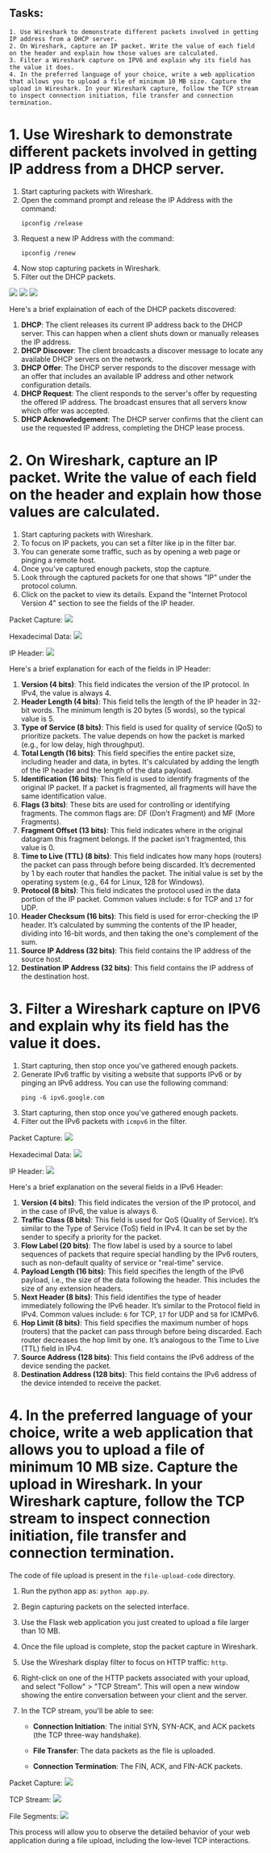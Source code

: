 ## Tasks:
```
1. Use Wireshark to demonstrate different packets involved in getting IP address from a DHCP server.
2. On Wireshark, capture an IP packet. Write the value of each field on the header and explain how those values are calculated.
3. Filter a Wireshark capture on IPV6 and explain why its field has the value it does.
4. In the preferred language of your choice, write a web application that allows you to upload a file of minimum 10 MB size. Capture the upload in Wireshark. In your Wireshark capture, follow the TCP stream to inspect connection initiation, file transfer and connection termination.
```

# 1. Use Wireshark to demonstrate different packets involved in getting IP address from a DHCP server.

1. Start capturing packets with Wireshark.
2. Open the command prompt and release the IP Address with the command:
    ```
    ipconfig /release
    ```
3. Request a new IP Address with the command:
    ```
    ipconfig /renew
    ```
4. Now stop capturing packets in Wireshark.
5. Filter out the DHCP packets.

<img src="01release.PNG">

<img src="01renew.PNG">

<img src="01.PNG">

Here's a brief explaination of each of the DHCP packets discovered:

1. **DHCP**: The client releases its current IP address back to the DHCP server. This can happen when a client shuts down or manually releases the IP address.
2. **DHCP Discover**: The client broadcasts a discover message to locate any available DHCP servers on the network.
3. **DHCP Offer**: The DHCP server responds to the discover message with an offer that includes an available IP address and other network configuration details.
4. **DHCP Request**: The client responds to the server's offer by requesting the offered IP address. The broadcast ensures that all servers know which offer was accepted.
5. **DHCP Acknowledgement**: The DHCP server confirms that the client can use the requested IP address, completing the DHCP lease process.

# 2. On Wireshark, capture an IP packet. Write the value of each field on the header and explain how those values are calculated.

1. Start capturing packets with Wireshark.
2. To focus on IP packets, you can set a filter like ip in the filter bar.
3. You can generate some traffic, such as by opening a web page or pinging a remote host.
4. Once you've captured enough packets, stop the capture.
5. Look through the captured packets for one that shows "IP" under the protocol column.
6. Click on the packet to view its details. Expand the "Internet Protocol Version 4" section to see the fields of the IP header.

Packet Capture:
<img src="02packet.PNG">

Hexadecimal Data:
<img src="02hexa.PNG">

IP Header:
<img src="02header.PNG">

Here's a brief explanation for each of the fields in IP Header:

1. **Version (4 bits)**: This field indicates the version of the IP protocol. In IPv4, the value is always 4.
2. **Header Length (4 bits)**: This field tells the length of the IP header in 32-bit words. The minimum length is 20 bytes (5 words), so the typical value is 5.
3. **Type of Service (8 bits)**: This field is used for quality of service (QoS) to prioritize packets. The value depends on how the packet is marked (e.g., for low delay, high throughput).
4. **Total Length (16 bits)**: This field specifies the entire packet size, including header and data, in bytes. It's calculated by adding the length of the IP header and the length of the data payload.
5. **Identification (16 bits)**: This field is used to identify fragments of the original IP packet. If a packet is fragmented, all fragments will have the same identification value.
6. **Flags (3 bits)**: These bits are used for controlling or identifying fragments. The common flags are: DF (Don't Fragment) and MF (More Fragments).
7. **Fragment Offset (13 bits)**: This field indicates where in the original datagram this fragment belongs. If the packet isn't fragmented, this value is 0.
8. **Time to Live (TTL) (8 bits)**: This field indicates how many hops (routers) the packet can pass through before being discarded. It’s decremented by 1 by each router that handles the packet. The initial value is set by the operating system (e.g., 64 for Linux, 128 for Windows).
9. **Protocol (8 bits)**: This field indicates the protocol used in the data portion of the IP packet. Common values include: `6` for TCP and `17` for UDP.
10. **Header Checksum (16 bits)**: This field is used for error-checking the IP header. It’s calculated by summing the contents of the IP header, dividing into 16-bit words, and then taking the one's complement of the sum.
11. **Source IP Address (32 bits)**: This field contains the IP address of the source host.
12. **Destination IP Address (32 bits)**: This field contains the IP address of the destination host.

# 3. Filter a Wireshark capture on IPV6 and explain why its field has the value it does.

1. Start capturing, then stop once you've gathered enough packets.
2. Generate IPv6 traffic by visiting a website that supports IPv6 or by pinging an IPv6 address. You can use the following command:
    ```
    ping -6 ipv6.google.com
    ```
3. Start capturing, then stop once you've gathered enough packets.
4. Filter out the IPv6 packets with `icmpv6` in the filter.

Packet Capture:
<img src="03packet.PNG">

Hexadecimal Data:
<img src="03hexa.PNG">

IP Header:
<img src="03header.PNG">

Here's a brief explanation on the several fields in a IPv6 Header:

1. **Version (4 bits)**: This field indicates the version of the IP protocol, and in the case of IPv6, the value is always 6.
2. **Traffic Class (8 bits)**: This field is used for QoS (Quality of Service). It’s similar to the Type of Service (ToS) field in IPv4. It can be set by the sender to specify a priority for the packet.
3. **Flow Label (20 bits)**: The flow label is used by a source to label sequences of packets that require special handling by the IPv6 routers, such as non-default quality of service or "real-time" service.
4. **Payload Length (16 bits)**: This field specifies the length of the IPv6 payload, i.e., the size of the data following the header. This includes the size of any extension headers.
5. **Next Header (8 bits)**: This field identifies the type of header immediately following the IPv6 header. It’s similar to the Protocol field in IPv4. Common values include: `6` for TCP, `17` for UDP and `58` for ICMPv6.
6. **Hop Limit (8 bits)**: This field specifies the maximum number of hops (routers) that the packet can pass through before being discarded. Each router decreases the hop limit by one. It’s analogous to the Time to Live (TTL) field in IPv4.
7. **Source Address (128 bits)**: This field contains the IPv6 address of the device sending the packet.
8. **Destination Address (128 bits)**: This field contains the IPv6 address of the device intended to receive the packet.

# 4. In the preferred language of your choice, write a web application that allows you to upload a file of minimum 10 MB size. Capture the upload in Wireshark. In your Wireshark capture, follow the TCP stream to inspect connection initiation, file transfer and connection termination.

The code of file upload is present in the `file-upload-code` directory.

1. Run the python app as: `python app.py`.
2. Begin capturing packets on the selected interface.
3. Use the Flask web application you just created to upload a file larger than 10 MB.
4. Once the file upload is complete, stop the packet capture in Wireshark.
5. Use the Wireshark display filter to focus on HTTP traffic: `http`.
6. Right-click on one of the HTTP packets associated with your upload, and select "Follow" > "TCP Stream". This will open a new window showing the entire conversation between your client and the server.
7. In the TCP stream, you'll be able to see:

    - **Connection Initiation**: The initial SYN, SYN-ACK, and ACK packets (the TCP three-way handshake).

    - **File Transfer**: The data packets as the file is uploaded.

    - **Connection Termination**: The FIN, ACK, and FIN-ACK packets.

Packet Capture:
<img src="04packet.PNG">

TCP Stream:
<img src="04tcp.PNG">

File Segments:
<img src="04segments.PNG">

This process will allow you to observe the detailed behavior of your web application during a file upload, including the low-level TCP interactions.